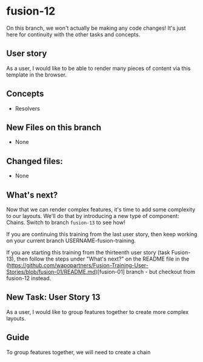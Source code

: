 # fusion-12
On this branch, we won't actually be making any code changes! It's just here for continuity with the other tasks and concepts.

## User story
As a user, I would like to be able to render many pieces of content via this template in the browser.

## Concepts
- Resolvers

## New Files on this branch
- None

## Changed files:
- None

## What's next?
Now that we can render complex features, it's time to add some complexity to our layouts. We'll do that by introducing a new type of component: Chains. Switch to branch `fusion-13` to see how!

If you are continuing this training from the last user story, then keep working on your current branch USERNAME-fusion-training.

If you are starting this training from the thirteenth user story (task Fusion-13), then follow the steps under "What's next?" on the README file in the (https://github.com/wapopartners/Fusion-Training-User-Stories/blob/fusion-01/README.md)[fusion-01] branch - but checkout from fusion-12 instead.

## New Task: User Story 13
As a user, I would like to group features together to create more complex layouts.

## Guide
To group features together, we will need to create a chain
